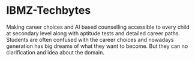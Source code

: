 # IBMZ-Techbytes
Making career choices and AI based counselling accessible to every child at secondary level along with aptitude tests and detailed career paths. Students are often confused with the career choices and nowadays generation has big dreams of what they want to become. But they can no clarification and idea about the domain.
